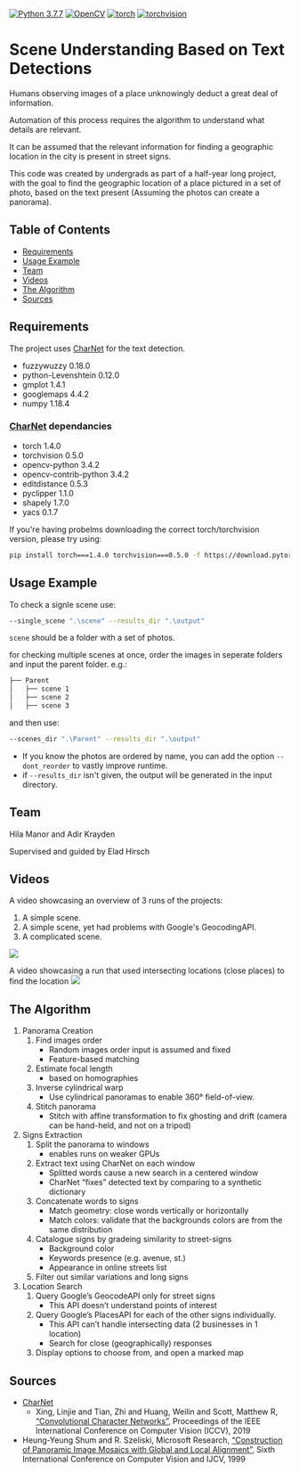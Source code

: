 [![Python 3.7.7](https://img.shields.io/badge/python-3.7.7+-blue.svg)](https://www.python.org/downloads/release/python-377/)
[![OpenCV](https://img.shields.io/badge/OpenCV-3.4.2-green)](https://opencv.org/)
[![torch](https://img.shields.io/badge/torch-1.4.0-green)](https://pytorch.org/)
[![torchvision](https://img.shields.io/badge/torchvision-0.5.0-green)](https://pytorch.org/)


# Scene Understanding Based on Text Detections
Humans observing images of a place unknowingly deduct a great deal of information.

Automation of this process requires the algorithm to understand what details are relevant.

It can be assumed that the relevant information for finding a geographic location in the city is present in street signs.

This code was created by undergrads as part of a half-year long project, with the goal to find the geographic location of a place pictured in a set of photo, based on the text present (Assuming the photos can create a panorama).

## Table of Contents
* [Requirements](#requirements)
* [Usage Example](#usage-example)
* [Team](#team)
* [Videos](#videos)
* [The Algorithm](#the-algorithm)
* [Sources](#sources)

## Requirements
The project uses [CharNet](https://github.com/MalongTech/research-charnet) for the text detection. 

- fuzzywuzzy 0.18.0
- python-Levenshtein 0.12.0
- gmplot 1.4.1
- googlemaps 4.4.2
- numpy 1.18.4
### [CharNet](https://github.com/MalongTech/research-charnet) dependancies
- torch 1.4.0
- torchvision 0.5.0
- opencv-python 3.4.2
- opencv-contrib-python 3.4.2
- editdistance 0.5.3
- pyclipper 1.1.0
- shapely 1.7.0
- yacs 0.1.7

If you're having probelms downloading the correct torch/torchvision version, please try using:
```bash
pip install torch===1.4.0 torchvision===0.5.0 -f https://download.pytorch.org/whl/torch_stable.html
```

## Usage Example
To check a signle scene use:
```bash
--single_scene ".\scene" --results_dir ".\output"
```
`scene` should be a folder with a set of photos.

for checking multiple scenes at once, order the images in seperate folders and input the parent folder. e.g.:
```bash 
├── Parent
│   ├── scene 1
│   ├── scene 2
│   ├── scene 3
```
and then use:
```bash
--scenes_dir ".\Parent" --results_dir ".\output"
```

* If you know the photos are ordered by name, you can add the option `--dont_reorder` to vastly improve runtime.
* if `--results_dir` isn't given, the output will be generated in the input directory.

## Team
Hila Manor and Adir Krayden 

Supervised and guided by Elad Hirsch

## Videos
A video showcasing an overview of 3 runs of the projects:
1. A simple scene.
2. A simple scene, yet had problems with Google's GeocodingAPI.
3. A complicated scene.

[![](http://img.youtube.com/vi/mPFdAuVxSTU/0.jpg)](http://www.youtube.com/watch?v=mPFdAuVxSTU "Scene Understanding Based on Text Detections - Overview")

A video showcasing a run that used intersecting locations (close places) to find the location
[![](http://img.youtube.com/vi/VpQQmwEBztc/0.jpg)](http://www.youtube.com/watch?v=VpQQmwEBztc "")

## The Algorithm
1. Panorama Creation
   1. Find images order
      - Random images order input is assumed and fixed
      - Feature-based matching
   2. Estimate focal length
      - based on homographies
   3. Inverse cylindrical warp
      - Use cylindrical panoramas to enable 360° field-of-view.
   4. Stitch panorama
      - Stitch with affine transformation to fix ghosting and drift (camera can be hand-held, and not on a tripod)
2. Signs Extraction
   1. Split the panorama to windows
      - enables runs on weaker GPUs
   2. Extract text using CharNet on each window
      - Splitted words cause a new search in a centered window
      - CharNet “fixes” detected text by comparing to a synthetic dictionary
   3. Concatenate words to signs
      - Match geometry: close words vertically or horizontally
      - Match colors: validate that the backgrounds colors are from the same distribution
   4. Catalogue signs by gradeing similarity to street-signs
      - Background color
      - Keywords presence (e.g. avenue, st.)
      - Appearance in online streets list
   5. Filter out similar variations and long signs
3. Location Search
   1. Query Google’s GeocodeAPI only for street signs
      - This API doesn’t understand points of interest
   2. Query Google’s PlacesAPI for each of the other signs individually.
      - This API can’t handle intersecting data (2 businesses in 1 location)
      - Search for close (geographically) responses
   3. Display options to choose from, and open a marked map

## Sources
- [CharNet](https://github.com/MalongTech/research-charnet)
  - Xing, Linjie and Tian, Zhi and Huang, Weilin and Scott, Matthew R, [“Convolutional Character Networks”](https://arxiv.org/abs/1910.07954), Proceedings of the IEEE International Conference on Computer Vision (ICCV), 2019
- Heung-Yeung Shum and R. Szeliski, Microsoft Research, [“Construction of Panoramic Image Mosaics with Global and Local Alignment”](https://ieeexplore.ieee.org/document/710831), Sixth International Conference on Computer Vision and IJCV, 1999
